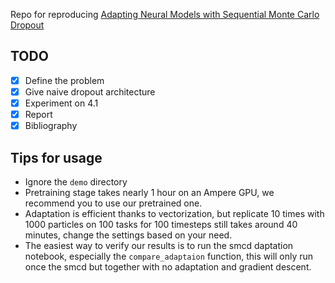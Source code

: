 Repo for reproducing [Adapting Neural Models with Sequential Monte Carlo Dropout
](https://arxiv.org/abs/2210.15779)

## TODO

- [x] Define the problem
- [x] Give naive dropout architecture
- [x] Experiment on 4.1
- [x] Report
- [x] Bibliography

## Tips for usage
- Ignore the `demo` directory
- Pretraining stage takes nearly 1 hour on an Ampere GPU, we recommend you to use our pretrained one.
- Adaptation is efficient thanks to vectorization, but replicate 10 times with 1000 particles on 100 tasks for 100 timesteps still takes around 40 minutes, change the settings based on your need.
- The easiest way to verify our results is to run the smcd daptation notebook, especially the `compare_adaptaion` function, this will only run once the smcd but together with no adaptation and gradient descent.
